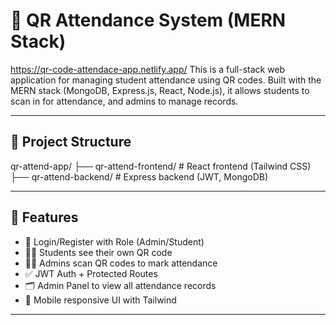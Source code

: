# 📸 QR Attendance System (MERN Stack)
https://qr-code-attendace-app.netlify.app/
This is a full-stack web application for managing student attendance using QR codes. Built with the MERN stack (MongoDB, Express.js, React, Node.js), it allows students to scan in for attendance, and admins to manage records.

---

## 🔧 Project Structure

qr-attend-app/
├── qr-attend-frontend/ # React frontend (Tailwind CSS)
├── qr-attend-backend/ # Express backend (JWT, MongoDB)



---

## 🚀 Features

- 👤 Login/Register with Role (Admin/Student)
- 🧑‍🎓 Students see their own QR code
- 🧑‍💼 Admins scan QR codes to mark attendance
- ✅ JWT Auth + Protected Routes
- 🗂️ Admin Panel to view all attendance records
- 📱 Mobile responsive UI with Tailwind

---

